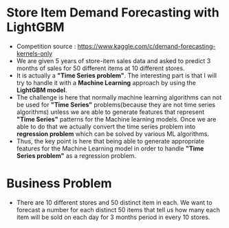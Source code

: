 # **Store Item Demand Forecasting with LightGBM**
* Competition source : https://www.kaggle.com/c/demand-forecasting-kernels-only
* We are given 5 years of store-item sales data and asked to predict 3 months of sales for 50 different items at 10 different stores.
* It is actually a **"Time Series problem"**. The interesting part is that I will try to handle it with a **Machine Learning** approach by using the **LightGBM model**.
* The challenge is here that normally machine learning algorithms can not be used for **"Time Series"** problems(because they are not time series algorithms) unless we are able to generate features that represent **"Time Series"** patterns for the Machine learning models. Once we are able to do that we actually convert the time series problem into **regression problem** which can be solved by various ML algorithms.
* Thus, the key point is here that being able to generate appropriate features for the Machine Learning model in order to handle **"Time Series problem"** as a regression problem.
# **Business Problem**
* There are 10 different stores and 50 distinct item in each. We want to forecast a number for each distinct 50 items that tell us how many each item will be sold on each day for 3 months period in every 10 stores. 
